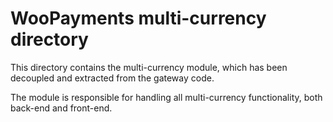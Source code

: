 # WooPayments multi-currency directory

This directory contains the multi-currency module, which has been decoupled and extracted from the gateway code.

The module is responsible for handling all multi-currency functionality, both back-end and front-end.
